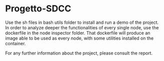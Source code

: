 # Progetto-SDCC
Use the sh files in bash utils folder to install and run a demo of the project.
In order to analyze deeper the functionalities of every single node, use the dockerfile in the node inspector folder.
That dockerfile will produce an image able to be used as every node, with some utilities installed on the container.

For any further information about the project, please consult the report.
